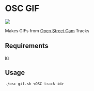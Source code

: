 # OSC GIF
![](https://github.com/Streets-Data-Collaborative/osc-tools/blob/master/osc-gif/osc_482413.gif)

Makes GIFs from [Open Street Cam](http://www.openstreetcam.org/) Tracks

## Requirements

[jq](https://github.com/stedolan/jq)

## Usage

`./osc-gif.sh <OSC-track-id>`


